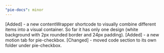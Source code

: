 ```yaml
---
"pie-docs": minor
---
```


[Added] - a new contentWrapper shortcode to visually combine different items into a visual container. So far it has only one design (white background with 2px rounded border and 24px padding).
[Added] - a new motion tab for pie-checkbox.
[Changed] - moved code section to its own folder under pie-checkbox.

